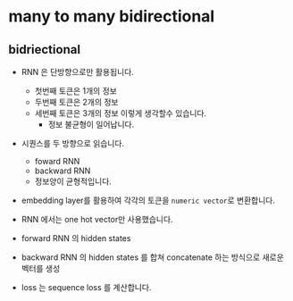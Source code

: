 # many to many bidirectional

## bidriectional

- RNN 은 단방향으로만 활용됩니다.

  - 첫번째 토큰은 1개의 정보
  - 두번째 토큰은 2개의 정보
  - 세번째 토큰은 3개의 정보 이렇게 생각할수 있습니다.
    - 정보 불균형이 일어납니다.

- 시퀀스를 두 방향으로 읽습니다.

  - foward RNN
  - backward RNN
  - 정보양이 균형적입니다.

- embedding layer를 활용하여 각각의 토큰을 `numeric vector`로 변환합니다.
- RNN 에서는 one hot vector만 사용했습니다.

- forward RNN 의 hidden states
- backward RNN 의 hidden states 를 합쳐 concatenate 하는 방식으로 새로운 벡터를 생성

- loss 는 sequence loss 를 계산합니다.
